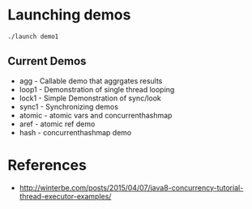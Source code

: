 # Launching demos 

```
./launch demo1
```

## Current Demos

* agg   - Callable demo that aggrgates results
* loop1 - Demonstration of single thread looping
* lock1 - Simple Demonstration of sync/look 
* sync1 - Synchronizing demos
* atomic - atomic vars and concurrenthashmap
* aref - atomic ref demo
* hash - concurrenthashmap demo


# References
* http://winterbe.com/posts/2015/04/07/java8-concurrency-tutorial-thread-executor-examples/